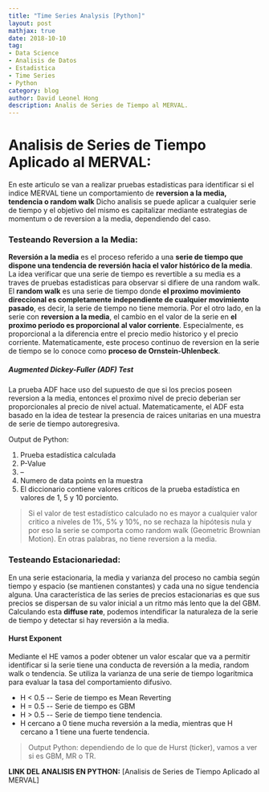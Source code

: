 ```yaml
---
title: "Time Series Analysis [Python]"
layout: post
mathjax: true
date: 2018-10-10
tag:
- Data Science
- Analisis de Datos
- Estadistica
- Time Series
- Python
category: blog
author: David Leonel Hong
description: Analis de Series de Tiempo al MERVAL.
---
```

# Analisis de Series de Tiempo Aplicado al MERVAL:

En este articulo se van a realizar pruebas estadisticas para identificar si el indice MERVAL tiene un comportamiento de **reversion a la media, tendencia o random walk** Dicho analisis se puede aplicar a cualquier serie de tiempo y el objetivo del mismo es capitalizar mediante estrategias de momentum o de reversion a la media, dependiendo del caso.

### Testeando Reversion a la Media:
**Reversión a la media** es el proceso referido a una **serie de tiempo que dispone una tendencia de reversión hacia el valor histórico de la media**. La idea verificar que una serie de tiempo es revertible a su media es a traves de pruebas estadisticas para observar si difiere de una random walk. El **random walk** es una serie de tiempo donde **el proximo movimiento direccional es completamente independiente de cualquier movimiento pasado**, es decir, la serie de tiempo no tiene memoria. Por el otro lado, en la serie con **reversion a la media**, el cambio en el valor de la serie en **el proximo periodo es proporcional al valor corriente**. Especialmente, es proporcional a la diferencia entre el precio medio historico y el precio corriente. Matematicamente, este proceso continuo de reversion en la serie de tiempo se lo conoce como **proceso de Ornstein-Uhlenbeck**.

##### Augmented Dickey-Fuller (ADF) Test
La prueba ADF hace uso del supuesto de que si los precios poseen reversion a la media, entonces el proximo nivel de precio deberian ser proporcionales al precio de nivel actual. Matematicamente, el ADF esta basado en la idea de testear la presencia de raices unitarias en una muestra de serie de tiempo autoregresiva.

Output de Python:
1.	Prueba estadística calculada
2.	P-Value
3.	–
4.	Numero de data points en la muestra
5.	El diccionario contiene valores críticos de la prueba estadística en valores de 1, 5 y 10 porciento.

> Si el valor de test estadístico calculado no es mayor a cualquier valor critico a niveles de 1%, 5% y 10%, no se rechaza la hipótesis nula y por eso la serie se comporta como random walk (Geometric Brownian Motion). En otras palabras, no tiene reversion a la media.

### Testeando Estacionariedad:
En una serie estacionaria, la media y varianza del proceso no cambia según tiempo y espacio (se mantienen constantes) y cada una no sigue tendencia alguna. Una característica de las series de precios estacionarias es que sus precios se dispersan de su valor inicial a un ritmo más lento que la del GBM. Calculando esta **diffuse rate**, podemos intendificar la naturaleza de la serie de tiempo y detectar si hay reversión a la media.

#### Hurst Exponent 

Mediante el HE vamos a poder obtener un valor escalar que va a permitir identificar si la serie tiene una conducta de reversión a la media, random walk o tendencia. Se utiliza la varianza de una serie de tiempo logarítmica para evaluar la tasa del comportamiento difusivo. 

* H < 0.5 -- Serie de tiempo es Mean Reverting
* H = 0.5 -- Serie de tiempo es GBM
* H > 0.5 -- Serie de tiempo tiene tendencia.
* H cercano a 0 tiene mucha reversión a la media, mientras que H cercano a 1 tiene una fuerte tendencia.

> Output Python: dependiendo de lo que de Hurst (ticker), vamos a ver si es GBM, MR o TR.

**LINK DEL ANALISIS EN PYTHON:** [Analisis de Series de Tiempo Aplicado al MERVAL]
